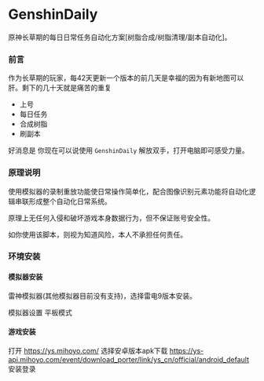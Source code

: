 # GenshinDaily
原神长草期的每日日常任务自动化方案[树脂合成/树脂清理/副本自动化]。

### 前言

作为长草期的玩家，每42天更新一个版本的前几天是幸福的因为有新地图可以肝。剩下的几十天就是痛苦的重复 

- 上号 
- 每日任务 
- 合成树脂 
- 刷副本

好消息是 你现在可以说使用 `GenshinDaily` 解放双手，打开电脑即可感受力量。

### 原理说明

使用模拟器的录制重放功能使日常操作简单化，配合图像识别元素功能将自动化逻辑串联形成整个自动化日常系统。

原理上无任何入侵和破坏游戏本身数据行为，但不保证账号安全性。

如你使用该脚本，则视为知道风险，本人不承担任何责任。


### 环境安装

#### 模拟器安装

雷神模拟器(其他模拟器目前没有支持)，选择雷电9版本安装。

模拟器设置 平板模式


#### 游戏安装

打开 https://ys.mihoyo.com/ 选择安卓版本apk下载 https://ys-api.mihoyo.com/event/download_porter/link/ys_cn/official/android_default 安装登录

